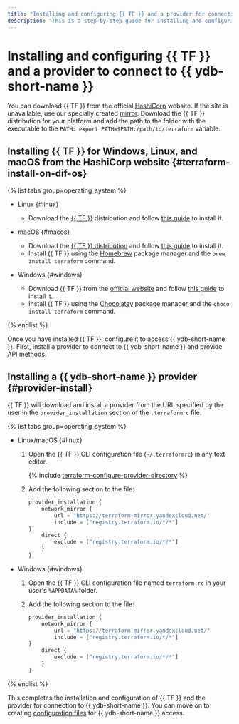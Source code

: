 ```yaml
---
title: "Installing and configuring {{ TF }} and a provider for connection to {{ ydb-short-name }}"
description: "This is a step-by-step guide for installing and configuring {{ TF }} and a {{ yandex-cloud }} provider."
---
```


# Installing and configuring {{ TF }} and a provider to connect to {{ ydb-short-name }}

You can download {{ TF }} from the official [HashiCorp](https://developer.hashicorp.com/terraform/downloads) website. If the site is unavailable, use our specially created [mirror](https://hashicorp-releases.yandexcloud.net/terraform/). Download the {{ TF }} distribution for your platform and add the path to the folder with the executable to the `PATH: export PATH=$PATH:/path/to/terraform` variable.


## Installing {{ TF }} for Windows, Linux, and macOS from the HashiCorp website {#terraform-install-on-dif-os}

{% list tabs group=operating_system %}

- Linux {#linux}

   * Download the [{{ TF }}](https://developer.hashicorp.com/terraform/downloads) distribution and follow [this guide](https://developer.hashicorp.com/terraform/tutorials/aws-get-started/install-cli?in=terraform%2Faws-get-started) to install it.

- macOS {#macos}

   * Download the [{{ TF }} distribution](https://developer.hashicorp.com/terraform/downloads) and follow [this guide](https://developer.hashicorp.com/terraform/tutorials/aws-get-started/install-cli?in=terraform%2Faws-get-started) to install it.
   * Install {{ TF }} using the [Homebrew](https://brew.sh) package manager and the `brew install terraform` command.

- Windows {#windows}

   * Download {{ TF }} from the [official website](https://developer.hashicorp.com/terraform/downloads) and follow [this guide](https://developer.hashicorp.com/terraform/tutorials/aws-get-started/install-cli?in=terraform%2Faws-get-started) to install it.
   * Install {{ TF }} using the [Chocolatey](https://chocolatey.org/install) package manager and the `choco install terraform` command.

{% endlist %}

Once you have installed {{ TF }}, configure it to access {{ ydb-short-name }}. First, install a provider to connect to {{ ydb-short-name }} and provide API methods.


## Installing a {{ ydb-short-name }} provider {#provider-install}

{{ TF }} will download and install a provider from the URL specified by the user in the `provider_installation` section of the `.terraformrc` file.

{% list tabs group=operating_system %}

- Linux/macOS {#linux}

   1. Open the {{ TF }} CLI configuration file (`~/.terraformrc`) in any text editor.

      {% include [terraform-configure-provider-directory](../../_tutorials/_tutorials_includes/terraform-configure-provider-directory.md) %}

   1. Add the following section to the file:

      ```tf
      provider_installation {
          network_mirror {
              url = "https://terraform-mirror.yandexcloud.net/"
              include = ["registry.terraform.io/*/*"]
      }
          direct {
              exclude = ["registry.terraform.io/*/*"]
          }
      }
      ```

- Windows {#windows}

   1. Open the {{ TF }} CLI configuration file named `terraform.rc` in your user's `%APPDATA%` folder.
   1. Add the following section to the file:

      ```tf
      provider_installation {
          network_mirror {
              url = "https://terraform-mirror.yandexcloud.net/"
              include = ["registry.terraform.io/*/*"]
      }
          direct {
              exclude = ["registry.terraform.io/*/*"]
          }
      }
      ```

{% endlist %}

This completes the installation and configuration of {{ TF }} and the provider for connection to {{ ydb-short-name }}. You can move on to creating [configuration files](./configure.md) for {{ ydb-short-name }} access.
